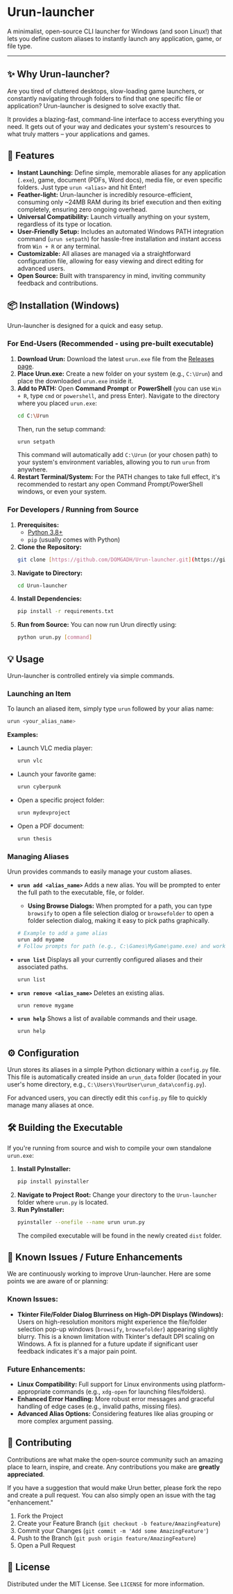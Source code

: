 # Urun-launcher

A minimalist, open-source CLI launcher for Windows (and soon Linux!) that lets you define custom aliases to instantly launch any application, game, or file type.

---

## ✨ Why Urun-launcher?

Are you tired of cluttered desktops, slow-loading game launchers, or constantly navigating through folders to find that one specific file or application? Urun-launcher is designed to solve exactly that.

It provides a blazing-fast, command-line interface to access everything you need. It gets out of your way and dedicates your system's resources to what truly matters – your applications and games.

## 🚀 Features

* **Instant Launching:** Define simple, memorable aliases for any application (`.exe`), game, document (PDFs, Word docs), media file, or even specific folders. Just type `urun <alias>` and hit Enter!
* **Feather-light:** Urun-launcher is incredibly resource-efficient, consuming only ~24MB RAM during its brief execution and then exiting completely, ensuring zero ongoing overhead.
* **Universal Compatibility:** Launch virtually anything on your system, regardless of its type or location.
* **User-Friendly Setup:** Includes an automated Windows PATH integration command (`urun setpath`) for hassle-free installation and instant access from `Win + R` or any terminal.
* **Customizable:** All aliases are managed via a straightforward configuration file, allowing for easy viewing and direct editing for advanced users.
* **Open Source:** Built with transparency in mind, inviting community feedback and contributions.

## 📦 Installation (Windows)

Urun-launcher is designed for a quick and easy setup.

### For End-Users (Recommended - using pre-built executable)

1.  **Download Urun:** Download the latest `urun.exe` file from the [Releases page](https://github.com/DOMGADH/Urun-launcher/releases).
2.  **Place Urun.exe:** Create a new folder on your system (e.g., `C:\Urun`) and place the downloaded `urun.exe` inside it.
3.  **Add to PATH:** Open **Command Prompt** or **PowerShell** (you can use `Win + R`, type `cmd` or `powershell`, and press Enter).
    Navigate to the directory where you placed `urun.exe`:
    ```bash
    cd C:\Urun
    ```
    Then, run the setup command:
    ```bash
    urun setpath
    ```
    This command will automatically add `C:\Urun` (or your chosen path) to your system's environment variables, allowing you to run `urun` from anywhere.
4.  **Restart Terminal/System:** For the PATH changes to take full effect, it's recommended to restart any open Command Prompt/PowerShell windows, or even your system.

### For Developers / Running from Source

1.  **Prerequisites:**
    * [Python 3.8+](https://www.python.org/downloads/)
    * `pip` (usually comes with Python)
2.  **Clone the Repository:**
    ```bash
    git clone [https://github.com/DOMGADH/Urun-launcher.git](https://github.com/DOMGADH/Urun-launcher.git)
    ```
3.  **Navigate to Directory:**
    ```bash
    cd Urun-launcher
    ```
4.  **Install Dependencies:**
    ```bash
    pip install -r requirements.txt
    ```
5.  **Run from Source:** You can now run Urun directly using:
    ```bash
    python urun.py [command]
    ```

## 💡 Usage

Urun-launcher is controlled entirely via simple commands.

### Launching an Item

To launch an aliased item, simply type `urun` followed by your alias name:

```bash
urun <your_alias_name>
````

**Examples:**

  * Launch VLC media player:
    ```bash
    urun vlc
    ```
  * Launch your favorite game:
    ```bash
    urun cyberpunk
    ```
  * Open a specific project folder:
    ```bash
    urun mydevproject
    ```
  * Open a PDF document:
    ```bash
    urun thesis
    ```

### Managing Aliases

Urun provides commands to easily manage your custom aliases.

  * **`urun add <alias_name>`**
    Adds a new alias. You will be prompted to enter the full path to the executable, file, or folder.

      * **Using Browse Dialogs:** When prompted for a path, you can type `browsify` to open a file selection dialog or `browsefolder` to open a folder selection dialog, making it easy to pick paths graphically.

    <!-- end list -->

    ```bash
    # Example to add a game alias
    urun add mygame
    # Follow prompts for path (e.g., C:\Games\MyGame\game.exe) and working directory (optional)
    ```

  * **`urun list`**
    Displays all your currently configured aliases and their associated paths.

    ```bash
    urun list
    ```

  * **`urun remove <alias_name>`**
    Deletes an existing alias.

    ```bash
    urun remove mygame
    ```

  * **`urun help`**
    Shows a list of available commands and their usage.

    ```bash
    urun help
    ```

## ⚙️ Configuration

Urun stores its aliases in a simple Python dictionary within a `config.py` file. This file is automatically created inside an `urun_data` folder (located in your user's home directory, e.g., `C:\Users\YourUser\urun_data\config.py`).

For advanced users, you can directly edit this `config.py` file to quickly manage many aliases at once.

## 🛠️ Building the Executable

If you're running from source and wish to compile your own standalone `urun.exe`:

1.  **Install PyInstaller:**
    ```bash
    pip install pyinstaller
    ```
2.  **Navigate to Project Root:**
    Change your directory to the `Urun-launcher` folder where `urun.py` is located.
3.  **Run PyInstaller:**
    ```bash
    pyinstaller --onefile --name urun urun.py
    ```
    The compiled executable will be found in the newly created `dist` folder.

## 🚧 Known Issues / Future Enhancements

We are continuously working to improve Urun-launcher. Here are some points we are aware of or planning:

### Known Issues:

  * **Tkinter File/Folder Dialog Blurriness on High-DPI Displays (Windows):** Users on high-resolution monitors might experience the file/folder selection pop-up windows (`browsify`, `browsefolder`) appearing slightly blurry. This is a known limitation with Tkinter's default DPI scaling on Windows. A fix is planned for a future update if significant user feedback indicates it's a major pain point.

### Future Enhancements:

  * **Linux Compatibility:** Full support for Linux environments using platform-appropriate commands (e.g., `xdg-open` for launching files/folders).
  * **Enhanced Error Handling:** More robust error messages and graceful handling of edge cases (e.g., invalid paths, missing files).
  * **Advanced Alias Options:** Considering features like alias grouping or more complex argument passing.

## 👋 Contributing

Contributions are what make the open-source community such an amazing place to learn, inspire, and create. Any contributions you make are **greatly appreciated**.

If you have a suggestion that would make Urun better, please fork the repo and create a pull request. You can also simply open an issue with the tag "enhancement."

1.  Fork the Project
2.  Create your Feature Branch (`git checkout -b feature/AmazingFeature`)
3.  Commit your Changes (`git commit -m 'Add some AmazingFeature'`)
4.  Push to the Branch (`git push origin feature/AmazingFeature`)
5.  Open a Pull Request

## 📄 License

Distributed under the MIT License. See `LICENSE` for more information.
